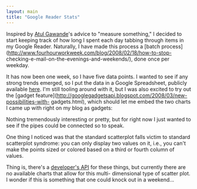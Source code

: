 ```yaml
---
layout: main
title: "Google Reader Stats"
---
```

Inspired by [Atul Gawande](http://www.gawande.com/)'s advice to "measure
something," I decided to start keeping track of how long I spent each day
tabbing through items in my Google Reader. Naturally, I have made this process
a [batch process](http://www.fourhourworkweek.com/blog/2008/02/18/how-to-stop-
checking-e-mail-on-the-evenings-and-weekends/), done once per weekday.

  
It has now been one week, so I have five data points. I wanted to see if any
strong trends emerged, so I put the data in a Google Spreadsheet, publicly
available
[here](http://spreadsheets.google.com/pub?key=pCyO8doXJBwJZt6lkrYIhRw). I'm
still tooling around with it, but I was also excited to try out the [gadget
feature](http://googlegadgetsapi.blogspot.com/2008/03/new-possibilities-with-
gadgets.html), which should let me embed the two charts I came up with right
on my blog as gadgets:

  
  
  
  
  
Nothing tremendously interesting or pretty, but for right now I just wanted to
see if the pipes could be connected so to speak.

  
One thing I noticed was that the standard scatterplot falls victim to standard
scatterplot syndrome: you can only display two values on it, i.e., you can't
make the points sized or colored based on a third or fourth column of values.

  
Thing is, there's a [developer's
API](http://code.google.com/apis/gadgets/docs/dev_guide.html) for these
things, but currently there are no available charts that allow for this multi-
dimensional type of scatter plot. I wonder if this is something that one could
knock out in a weekend...

